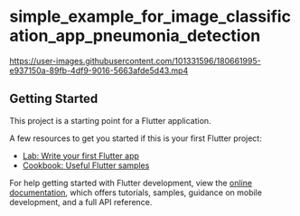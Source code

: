 # simple_example_for_image_classification_app_pneumonia_detection

https://user-images.githubusercontent.com/101331596/180661995-e937150a-89fb-4df9-9016-5663afde5d43.mp4

## Getting Started

This project is a starting point for a Flutter application.

A few resources to get you started if this is your first Flutter project:

- [Lab: Write your first Flutter app](https://docs.flutter.dev/get-started/codelab)
- [Cookbook: Useful Flutter samples](https://docs.flutter.dev/cookbook)

For help getting started with Flutter development, view the
[online documentation](https://docs.flutter.dev/), which offers tutorials,
samples, guidance on mobile development, and a full API reference.




